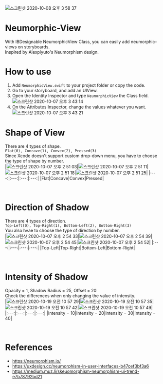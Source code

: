 ![스크린샷 2020-10-08 오후 3 58 37](https://user-images.githubusercontent.com/39911797/95425485-5070d300-097f-11eb-9a53-efb44ea8f71b.png)
# Neumorphic-View
With IBDesignable NeumorphicView Class, you can easily add neumorphic-views on storyboards.  
Inspired by Alexplyuto's Neumorphism design.

# How to use
1. Add `NeumorphicView.swift` to your project folder or copy the code.  
2. Go to your storyboard, and add an UIView.  
3. Open the Identity Inspector and type `NeumorphicView` the Class field.  
![스크린샷 2020-10-07 오후 3 43 14](https://user-images.githubusercontent.com/39911797/95297974-4931c280-08b6-11eb-989a-80a8ca1d0837.png)
4. On the Attributes Inspector, change the values whatever you want.  
![스크린샷 2020-10-07 오후 3 43 21](https://user-images.githubusercontent.com/39911797/95297975-4931c280-08b6-11eb-906b-ca0b8826de4a.png)

# Shape of View
There are 4 types of shape.  
`Flat(0), Concave(1), Convex(2), Pressed(3)`  
Since Xcode doesn't support custom drop-down menu, you have to choose the type of shape by number.  
|![스크린샷 2020-10-07 오후 2 51 03](https://user-images.githubusercontent.com/39911797/95298108-8302c900-08b6-11eb-9071-f31a4d0c6c4d.png)|![스크린샷 2020-10-07 오후 2 51 11](https://user-images.githubusercontent.com/39911797/95298116-85fdb980-08b6-11eb-914a-65962d42fab6.png)|![스크린샷 2020-10-07 오후 2 51 18](https://user-images.githubusercontent.com/39911797/95298123-87c77d00-08b6-11eb-8e0c-cbd454157ce7.png)|![스크린샷 2020-10-07 오후 2 51 25](https://user-images.githubusercontent.com/39911797/95298126-89914080-08b6-11eb-8f35-0ca055f38719.png)|
|:---:|:---:|:---:|:---:|
|Flat|Concave|Convex|Pressed|

<br>

# Direction of Shadow
There are 4 types of direction.  
`Top-Left(0), Top-Right(1), Bottom-Left(2), Bottom-Right(3)`  
You also hvae to choose the type of direction by number.  
|![스크린샷 2020-10-07 오후 2 54 33](https://user-images.githubusercontent.com/39911797/95298468-16d49500-08b7-11eb-8b26-4c3fb4cd7acc.png)|![스크린샷 2020-10-07 오후 2 54 39](https://user-images.githubusercontent.com/39911797/95298481-1c31df80-08b7-11eb-97fa-7682ba7174ce.png)|![스크린샷 2020-10-07 오후 2 54 45](https://user-images.githubusercontent.com/39911797/95298489-1f2cd000-08b7-11eb-9cfd-a1bf68339baa.png)|![스크린샷 2020-10-07 오후 2 54 52](https://user-images.githubusercontent.com/39911797/95298495-20f69380-08b7-11eb-998a-f2cd5b17294c.png)|
|:---:|:---:|:---:|:---:|
|Top-Left|Top-Right|Bottom-Left|Bottom-Right|

<br>

# Intensity of Shadow
Opacity = 1, Shadow Radius = 25, Offset = 20  
Check the differences when only changing the value of intensity.  
|![스크린샷 2020-10-19 오전 10 57 29](https://user-images.githubusercontent.com/39911797/96393551-6c376d00-11fa-11eb-9912-f19b69b3bcea.png)|![스크린샷 2020-10-19 오전 10 57 35](https://user-images.githubusercontent.com/39911797/96393583-840ef100-11fa-11eb-8e9d-7102104d2ca3.png)|![스크린샷 2020-10-19 오전 10 57 42](https://user-images.githubusercontent.com/39911797/96393595-8e30ef80-11fa-11eb-8036-fc117512cb67.png)|![스크린샷 2020-10-19 오전 10 57 49](https://user-images.githubusercontent.com/39911797/96393604-9721c100-11fa-11eb-8a5f-5c9aad705e84.png)|
|:---:|:---:|:---:|:---:|
|Intensity = 10|Intensity = 20|Intensity = 30|Intensity = 40|

<br>

# References
* https://neumorphism.io/
* https://uxdesign.cc/neumorphism-in-user-interfaces-b47cef3bf3a6
* https://medium.muz.li/skeuomorphism-neumorphism-ui-trend-e7b78792bd21
